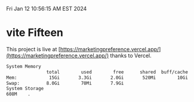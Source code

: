 Fri Jan 12 10:56:15 AM EST 2024

# vite Fifteen


This project is live at [https://marketingpreference.vercel.app/](https://marketingpreference.vercel.app/) thanks to Vercel.

```bash
System Memory
               total        used        free      shared  buff/cache   available
Mem:            15Gi       3.3Gi       2.0Gi       520Mi        10Gi        11Gi
Swap:          8.0Gi        70Mi       7.9Gi
System Storage
608M	.
```
```bash
